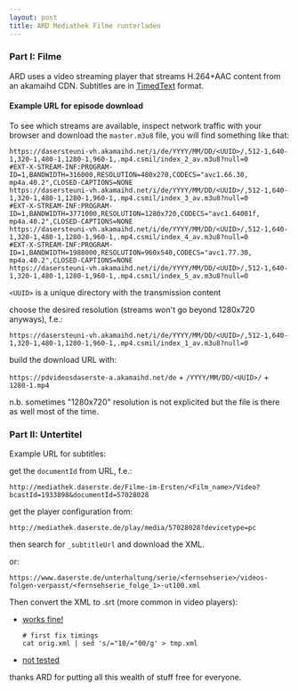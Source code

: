 ```yaml
---
layout: post
title: ARD Mediathek Filme runterladen
---
```


### <a name='part_i'></a>Part I: Filme

ARD uses a video streaming player that streams H.264+AAC content from an akamaihd CDN. Subtitles are in [TimedText](https://en.wikipedia.org/wiki/Timed_Text_Markup_Language) format.

#### Example URL for episode download

To see which streams are available, inspect network traffic with your browser and download the `master.m3u8` file, you will find something like that:

```
https://dasersteuni-vh.akamaihd.net/i/de/YYYY/MM/DD/<UUID>/,512-1,640-1,320-1,480-1,1280-1,960-1,.mp4.csmil/index_2_av.m3u8?null=0
#EXT-X-STREAM-INF:PROGRAM-ID=1,BANDWIDTH=316000,RESOLUTION=480x270,CODECS="avc1.66.30, mp4a.40.2",CLOSED-CAPTIONS=NONE
https://dasersteuni-vh.akamaihd.net/i/de/YYYY/MM/DD/<UUID>/,512-1,640-1,320-1,480-1,1280-1,960-1,.mp4.csmil/index_3_av.m3u8?null=0
#EXT-X-STREAM-INF:PROGRAM-ID=1,BANDWIDTH=3771000,RESOLUTION=1280x720,CODECS="avc1.64001f, mp4a.40.2",CLOSED-CAPTIONS=NONE
https://dasersteuni-vh.akamaihd.net/i/de/YYYY/MM/DD/<UUID>/,512-1,640-1,320-1,480-1,1280-1,960-1,.mp4.csmil/index_4_av.m3u8?null=0
#EXT-X-STREAM-INF:PROGRAM-ID=1,BANDWIDTH=1988000,RESOLUTION=960x540,CODECS="avc1.77.30, mp4a.40.2",CLOSED-CAPTIONS=NONE
https://dasersteuni-vh.akamaihd.net/i/de/YYYY/MM/DD/<UUID>/,512-1,640-1,320-1,480-1,1280-1,960-1,.mp4.csmil/index_5_av.m3u8?null=0
```

`<UUID>` is a unique directory with the transmission content

choose the desired resolution (streams won't go beyond 1280x720 anyways), f.e.:

`https://dasersteuni-vh.akamaihd.net/i/de/YYYY/MM/DD/<UUID>/,512-1,640-1,320-1,480-1,1280-1,960-1,.mp4.csmil/index_1_av.m3u8?null=0`

build the download URL with:

`https://pdvideosdaserste-a.akamaihd.net/de` + `/YYYY/MM/DD/<UUID>/` + `1280-1.mp4`

n.b. sometimes "1280x720" resolution is not explicited but the file is there as well most of the time.

### <a name='part_ii'></a>Part II: Untertitel

Example URL for subtitles:

get the `documentId` from URL, f.e.:

`http://mediathek.daserste.de/Filme-im-Ersten/<Film_name>/Video?bcastId=1933898&documentId=57028028`

get the player configuration from:

`http://mediathek.daserste.de/play/media/57028028?devicetype=pc`

then search for `_subtitleUrl` and download the XML.

or:

`https://www.daserste.de/unterhaltung/serie/<fernsehserie>/videos-folgen-verpasst/<fernsehserie_folge_1>-ut100.xml`

Then convert the XML to .srt (more common in video players):

- [works fine!](https://gotranscript.com/subtitle-converter)
  ```
  # first fix timings
  cat orig.xml | sed 's/="10/="00/g' > tmp.xml
  ```

- [not tested](https://github.com/rg3/youtube-dl/issues/12303#issuecomment-315519815)

thanks ARD for putting all this wealth of stuff free for everyone.
